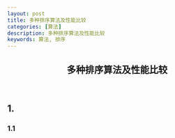 ```yaml
---
layout: post
title: 多种排序算法及性能比较
categories: [算法]
description: 多种排序算法及性能比较
keywords: 算法, 排序
---
```



<h2 align = "center"> 多种排序算法及性能比较 </h2>

<br/>

## 1.

### 1.1



<br/>
